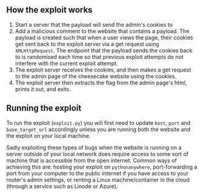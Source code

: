 ## How the exploit works

1. Start a server that the payload will send the admin's cookies to
2. Add a malicious comment to the website that contains a payload. The payload is created such that
   when a user views the page, their cookies get sent back to the exploit server via a get request
   using `XMLHttpRequest`. The endpoint that the payload sends the cookies back to is randomised
   each time so that previous exploit attempts do not interfere with the current exploit attempt.
3. The exploit server receives the cookies, and then makes a get request to the admin page of the
   cheesecake website using the cookies.
4. The exploit server then extracts the flag from the admin page's html, prints it out, and exits.

## Running the exploit

To run the exploit (`exploit.py`) you will first need to update `host`, `port` and `base_target_url`
accordingly unless you are running both the website and the exploit on your local machine.

Sadly exploiting these types of bugs when the website is running on a server outside of your local
network does require access to some sort of machine that is accessible from the open internet.
Common ways of achieving this are: hosting your exploit on `pythonanywhere`, port-forwarding a port
from your computer to the public internet if you have access to your router's admin settings, or
renting a Linux machine/container in the cloud (through a service such as Linode or Azure).
